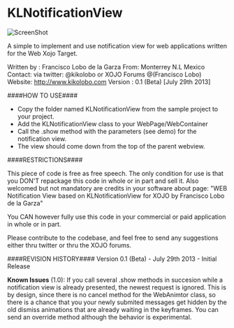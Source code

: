 KLNotificationView
==================

![ScreenShot](https://dl.dropboxusercontent.com/u/3785834/KLNotificationViewSS.png)

A simple to implement and use notification view for web applications written for the Web Xojo Target.

Written by : Francisco Lobo de la Garza 
From: Monterrey N.L Mexico
Contact: via twitter: @kikolobo or XOJO Forums @(Francisco Lobo)
Website: http://www.kikolobo.com
Version : 0.1 (Beta) [July 29th 2013]

####HOW TO USE####
  - Copy the folder named KLNotificationView from the sample project to your project.
  - Add the KLNotificationView class to your WebPage/WebContainer
  - Call the .show method with the parameters (see demo) for the notification view.
  - The view should come down from the top of the parent webview.

####RESTRICTIONS####

  This piece of code is free as free speech. The only condition for use is that you DON'T repackage this code in whole or in part and sell it. 
  Also welcomed but not mandatory are credits in your software about page: 
     "WEB Notification View based on KLNotificationView for XOJO by Francisco Lobo de la Garza"

  You CAN however fully use this code in your commercial or paid application in whole or in part.

  Please contribute to the codebase, and feel free to send any suggestions either thru twitter or thru the XOJO forums.
  

####REVISION HISTORY####
  Version 0.1 (Beta)  -  July 29th 2013
    - Initial Release
   
   **Known Issues** (1.0):
    If you call several .show methods in succesion while a notification view is already presented, the newest request is ignored. This is by design, 
    since there is no cancel method for the WebAnimtor class, so there is a chance that you your newly submited messages get hidden by the old dismiss 
    animations that are already waiting in the keyframes. You can send an override method
    although the behavior is experimental.
